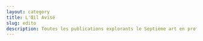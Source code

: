 ```yaml
---
layout: category
title: L'Œil Avisé
slug: edito
description: Toutes les publications explorants le Septième art en profondeur
---
```

